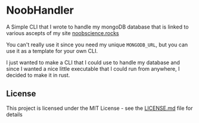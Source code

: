 # NoobHandler

A Simple CLI that I wrote to handle my mongoDB database that is linked to various ascepts of my site [noobscience.rocks](https://noobscience.rocks)

You can't really use it since you need my unique `MONGODB_URL`, but you can use it as a template for your own CLI.

I just wanted to make a CLI that I could use to handle my database and since I wanted a nice little executable that I could run from anywhere, I decided to make it in rust.

## License

This project is licensed under the MIT License - see the [LICENSE.md](LICENSE.md) file for details